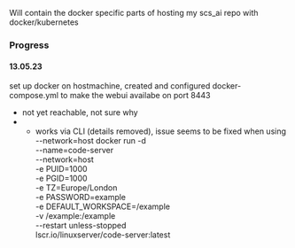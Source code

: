 
Will contain the docker specific parts of hosting my scs_ai repo with docker/kubernetes

### Progress
#### 13.05.23
set up docker on hostmachine, created and configured docker-compose.yml to make the webui availabe on port 8443
 - not yet reachable, not sure why
 - - works via CLI (details removed), issue seems to be fixed when using --network=host
 docker run -d \
--name=code-server \
--network=host \
-e PUID=1000 \
-e PGID=1000 \
-e TZ=Europe/London \
-e PASSWORD=example \
-e DEFAULT_WORKSPACE=/example \
-v /example:/example \
--restart unless-stopped \
lscr.io/linuxserver/code-server:latest
